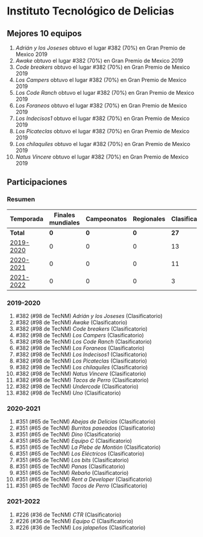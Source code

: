 # Instituto Tecnológico de Delicias

## Mejores 10 equipos

1. _Adrián y los Joseses_ obtuvo el lugar #382 (70%) en Gran Premio de Mexico 2019
1. _Awake_ obtuvo el lugar #382 (70%) en Gran Premio de Mexico 2019
1. _Code breakers_ obtuvo el lugar #382 (70%) en Gran Premio de Mexico 2019
1. _Los Campers_ obtuvo el lugar #382 (70%) en Gran Premio de Mexico 2019
1. _Los Code Ranch_ obtuvo el lugar #382 (70%) en Gran Premio de Mexico 2019
1. _Los Foraneos_ obtuvo el lugar #382 (70%) en Gran Premio de Mexico 2019
1. _Los Indecisos1_ obtuvo el lugar #382 (70%) en Gran Premio de Mexico 2019
1. _Los Picateclas_ obtuvo el lugar #382 (70%) en Gran Premio de Mexico 2019
1. _Los chilaquiles_ obtuvo el lugar #382 (70%) en Gran Premio de Mexico 2019
1. _Natus Vincere_ obtuvo el lugar #382 (70%) en Gran Premio de Mexico 2019

## Participaciones

### Resumen

| Temporada | Finales mundiales | Campeonatos | Regionales | Clasificatorios | Equipos |
| --- | --- | --- | --- | --- | --- |
| **Total** | **0** | **0** | **0** | **27** | **27** |
| [2019-2020](#2019-2020) | 0 | 0 | 0 | 13 | 13 |
| [2020-2021](#2020-2021) | 0 | 0 | 0 | 11 | 11 |
| [2021-2022](#2021-2022) | 0 | 0 | 0 | 3 | 3 |

### 2019-2020

1. #382 (#98 de TecNM) _Adrián y los Joseses_ (Clasificatorio)
1. #382 (#98 de TecNM) _Awake_ (Clasificatorio)
1. #382 (#98 de TecNM) _Code breakers_ (Clasificatorio)
1. #382 (#98 de TecNM) _Los Campers_ (Clasificatorio)
1. #382 (#98 de TecNM) _Los Code Ranch_ (Clasificatorio)
1. #382 (#98 de TecNM) _Los Foraneos_ (Clasificatorio)
1. #382 (#98 de TecNM) _Los Indecisos1_ (Clasificatorio)
1. #382 (#98 de TecNM) _Los Picateclas_ (Clasificatorio)
1. #382 (#98 de TecNM) _Los chilaquiles_ (Clasificatorio)
1. #382 (#98 de TecNM) _Natus Vincere_ (Clasificatorio)
1. #382 (#98 de TecNM) _Tacos de Perro_ (Clasificatorio)
1. #382 (#98 de TecNM) _Undercode_ (Clasificatorio)
1. #382 (#98 de TecNM) _Uno_ (Clasificatorio)

### 2020-2021

1. #351 (#65 de TecNM) _Abejas de Delicias_ (Clasificatorio)
1. #351 (#65 de TecNM) _Burritos paseados_ (Clasificatorio)
1. #351 (#65 de TecNM) _Dino_ (Clasificatorio)
1. #351 (#65 de TecNM) _Equipo C_ (Clasificatorio)
1. #351 (#65 de TecNM) _La Plebe de Montión_ (Clasificatorio)
1. #351 (#65 de TecNM) _Los Eléctricos_ (Clasificatorio)
1. #351 (#65 de TecNM) _Los bits_ (Clasificatorio)
1. #351 (#65 de TecNM) _Panas_ (Clasificatorio)
1. #351 (#65 de TecNM) _Rebaño_ (Clasificatorio)
1. #351 (#65 de TecNM) _Rent a Developer_ (Clasificatorio)
1. #351 (#65 de TecNM) _Tacos de Perro_ (Clasificatorio)

### 2021-2022

1. #226 (#36 de TecNM) _CTR_ (Clasificatorio)
1. #226 (#36 de TecNM) _Equipo C_ (Clasificatorio)
1. #226 (#36 de TecNM) _Los jalapeños_ (Clasificatorio)



